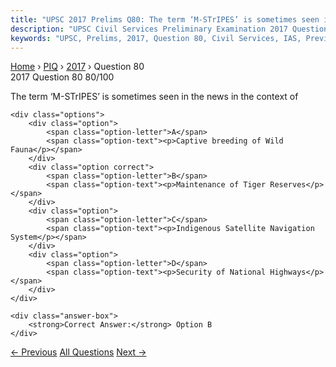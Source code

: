 ```yaml
---
title: "UPSC 2017 Prelims Q80: The term ‘M-STrIPES’ is sometimes seen in the news in the co..."
description: "UPSC Civil Services Preliminary Examination 2017 Question 80 with options and answer"
keywords: "UPSC, Prelims, 2017, Question 80, Civil Services, IAS, Previous Year Questions"
---
```


<nav class="breadcrumb">
    <a href="../../">Home</a>
    <span>›</span>
    <a href="../">PIQ</a>
    <span>›</span>
    <a href="./">2017</a>
    <span>›</span>
    <span>Question 80</span>
</nav>

<div class="question-header">
    <div class="question-meta">
        <span class="year-badge">2017</span>
        <span class="question-number">Question 80</span>
        <span class="progress">80/100</span>
    </div>
    <div class="progress-bar">
        <div class="progress-fill" style="width: 80.0%"></div>
    </div>
</div>

<div class="question-content">
    <div class="question-text">
        <p>The term ‘M-STrIPES’ is sometimes seen in the news in the context of</p>
    </div>
    
    <div class="options">
        <div class="option">
            <span class="option-letter">A</span>
            <span class="option-text"><p>Captive breeding of Wild Fauna</p></span>
        </div>
        <div class="option correct">
            <span class="option-letter">B</span>
            <span class="option-text"><p>Maintenance of Tiger Reserves</p></span>
        </div>
        <div class="option">
            <span class="option-letter">C</span>
            <span class="option-text"><p>Indigenous Satellite Navigation System</p></span>
        </div>
        <div class="option">
            <span class="option-letter">D</span>
            <span class="option-text"><p>Security of National Highways</p></span>
        </div>
    </div>

    <div class="answer-box">
        <strong>Correct Answer:</strong> Option B
    </div>
</div>

<div class="question-nav">
    <a href="../q079-consider-the-following-statements-1-national-payme/" class="nav-btn prev">← Previous</a>
    <a href="../" class="nav-btn center">All Questions</a>
    <a href="../q081-what-isare-the-most-likely-advantages-of-implement/" class="nav-btn next">Next →</a>
</div>
